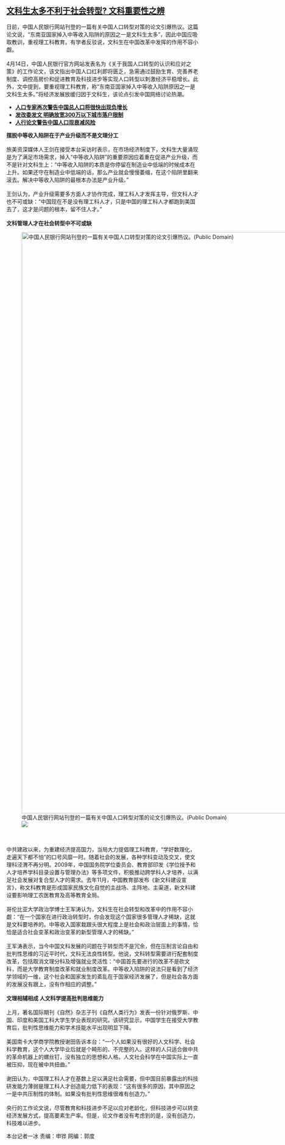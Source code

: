 <!--1618861980000-->
[文科生太多不利于社会转型?  文科重要性之辨](https://www.rfa.org/mandarin/yataibaodao/kejiaowen/bx-04192021155012.html)
------

<p>日前，中国人民银行网站刊登的一篇有关中国人口转型对策的论文引爆热议。这篇论文说，“东南亚国家掉入中等收入陷阱的原因之一是文科生太多”，因此中国应吸取教训，重视理工科教育。有学者反驳说，文科生在中国改革中发挥的作用不容小觑。<br/><br/>4月14日，中国人民银行官方网站发表名为《关于我国人口转型的认识和应对之策》的工作论文，该文指出中国人口红利即将匮乏，急需通过鼓励生育、完善养老制度、调控高房价和促进教育及科技进步等实现人口转型以刺激经济平稳增长。此外，文中提到，要重视理工科教育，称“东南亚国家掉入中等收入陷阱原因之一是文科生太多。”将经济发展放缓归因于文科生，该论点引发中国网络讨论热潮。</p><ul><li><strong><a href="https://www.rfa.org/mandarin/Xinwen/1-04192021112443.html">人口专家再次警告中国总人口将很快出现负增长</a></strong></li><li><strong><a href="https://www.rfa.org/mandarin/Xinwen/3-04132021105655.html">发改委发文 明确放宽300万以下城市落户限制</a></strong></li><li><strong><a href="https://www.rfa.org/mandarin/yataibaodao/shehui/ql1-04152021052223.html">人行论文警告中国人口现衰减风险</a></strong></li></ul><p></p><p><strong>摆脱中等收入陷阱在于产业升级而不是文理分工</strong><br/><br/>旅美资深媒体人王剑在接受本台采访时表示，在市场经济制度下，文科生大量涌现是为了满足市场需求，掉入“中等收入陷阱”的重要原因应着重在促进产业升级，而不是针对文科生上：“中等收入陷阱的本质是你停留在制造业中低端的时候成本在上升。如果还守在制造业中低端的话，那么产业就会慢慢萎缩，在这个陷阱里翻来滚去。解决中等收入陷阱的最根本办法是产业升级。”<br/><br/>王剑认为，产业升级需要多方面人才协作完成，理工科人才发挥主导，但文科人才也不可或缺：“中国现在不是没有理工科人才，只是中国的理工科人才都跑到美国去了，这才是问题的根本，留不住人才。”<br/><br/><strong>文科管理人才在社会转型中不可或缺</strong></p><p><figure class="image-richtext image-inline captioned" style="width:1080px;"><img alt="中国人民银行网站刊登的一篇有关中国人口转型对策的论文引爆热议。(Public Domain)" height="1527" src="https://www.rfa.org/mandarin/yataibaodao/kejiaowen/bx-04192021155012.html/8900-knvsnuf1252318.jpg/@@images/9051fd02-631d-4034-9d86-ee0a92824759.jpeg" title="1" width="1080"/><figcaption class="image-caption">中国人民银行网站刊登的一篇有关中国人口转型对策的论文引爆热议。(Public Domain)</figcaption><small></small><div id="zoomattribute"><a data-caption="中国人民银行网站刊登的一篇有关中国人口转型对策的论文引爆热议。(Public Domain)" data-fancybox="" href="https://www.rfa.org/mandarin/yataibaodao/kejiaowen/bx-04192021155012.html/8900-knvsnuf1252318.jpg" id="single_image" title="中国人民银行网站刊登的一篇有关中国人口转型对策的论文引爆热议。(Public Domain)"><img src="/++plone++rfa-resources/img/icon-zoom.png"/></a></div></figure><br/><br/>中共建政以来，为重建经济提高国力，当局大力提倡理工科教育，“学好数理化，走遍天下都不怕”的口号风靡一时。随着社会的发展，各种学科变动及交叉，使文理科泾渭不再分明。2009年，中国国务院学位委员会、教育部印发《学位授予和人才培养学科目录设置与管理办法》等多项文件，积极推动跨学科人才培养，以满足社会发展对复合型人才的需求。去年11月，中国教育部发布《新文科建设宣言》，称文科教育是形成国家民族文化自觉的主战场、主阵地、主渠道，新文科建设要影响理工农医教育及高等教育全局。<br/><br/>哥伦比亚大学政治学博士王军涛认为，文科生在社会转型和改革中的作用不容小觑：“在一个国家在进行政治转型时，你会发现这个国家很多管理人才稀缺，这就是文科要培养的。中等收入国家栽跟头很大程度上是社会和政治层面上的事情，恰恰是适合社会变革和政治变革的新型管理人才的稀缺。”<br/><br/>王军涛表示，当今中国文科发展的问题在于转型而不是冗余，但在压制言论自由和批判性思维的习近平时代，文科无法良性转型。他说，文科转型需要进行配套制度改革，包括取消文理分科及增强就业灵活性：“中国首先要进行的改革不是砍文科，而是大学教育制度改革和就业制度改革。中等收入陷阱的说法只是看到了经济学领域的一维，这个社会和国家发生的紊乱在于国家经济发展了，但是社会各方面的发展没有跟上，没有作相应的调整。”<br/><br/><strong>文理相辅相成 人文科学提高批判思维能力</strong><br/><br/>上月，著名国际期刊《自然》杂志子刊《自然人类行为》发表一份针对俄罗斯、中国、印度和美国工科大学生学业表现的研究。该研究显示，中国学生在接受大学教育后，批判性思维能力和学术技能水平出现明显下降。<br/><br/>美国南卡大学商学院教授谢田告诉本台：“一个人如果没有很好的人文科学、社会科学教育，这个人大学毕业后就是个畸形的、不完整的人。这样的人只适合做中共的革命机器上的螺丝钉，没有独立的思想和人格。人文社会科学在中国实际上一直被压抑，现在被中共扭曲。”<br/><br/>谢田认为，中国理工科人才在基数上足以满足社会需要，但中国目前暴露出的科技研发能力薄弱是理工科人才创造能力低下的表现：“这有很多的原因，其中原因之一是中共压制性的体制。如果没有批判性思维很难有创造力。”<br/><br/>央行的工作论文说，尽管教育和科技进步不足以应对老龄化，但科技进步可以转变经济发展方式，提高要素生产率。但是，论文作者没有考虑到的是，没有创造力，科技难以进步。</p><p>本台记者一冰 责编：申铧 网编：郭度</p>

